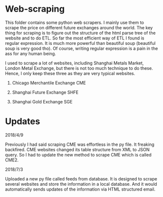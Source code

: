 # Web-scraping

This folder contains some python web scrapers. I mainly use them to scrape the price on different future exchanges around the world. The key thing for scraping is to figure out the structure of the html parse tree of the website and to do ETL. So far the most efficient way of ETL I found is regular expression. It is much more powerful than beautiful soup (beautiful soup is very good tho). Of course, writing regular expression is a pain in the ass for any human being. 

I used to scrape a lot of websites, including Shanghai Metals Market, London Metal Exchange, but there is not too much technique to do these. Hence, I only keep these three as they are very typical websites.

1. Chicago Merchantile Exchange CME

2. Shanghai Future Exchange SHFE

3. Shanghai Gold Exchange SGE

# Updates

2018/4/9

Previously I had said scraping CME was effortless in the py file. It freaking backfired. CME websites changed its table structure from XML to JSON query. So I had to update the new method to scrape CME which is called CME2.

2018/7/3

Uploaded a new py file called feeds from database. It is designed to scrape several websites and store the information in a local database. And it would automatically sends updates of the information via HTML structured email.
